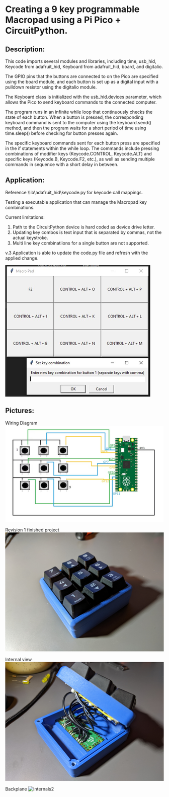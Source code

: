 # Creating a 9 key programmable Macropad using a Pi Pico + CircuitPython. 

## Description: 

This code imports several modules and libraries, including time, usb_hid, Keycode from adafruit_hid, Keyboard from adafruit_hid, board, and digitalio.

The GPIO pins that the buttons are connected to on the Pico are specified using the board module, and each button is set up as a digital input with a pulldown resistor using the digitalio module.

The Keyboard class is initialized with the usb_hid.devices parameter, which allows the Pico to send keyboard commands to the connected computer.

The program runs in an infinite while loop that continuously checks the state of each button. When a button is pressed, the corresponding keyboard command is sent to the computer using the keyboard.send() method, and then the program waits for a short period of time using time.sleep() before checking for button presses again.

The specific keyboard commands sent for each button press are specified in the if statements within the while loop. The commands include pressing combinations of modifier keys (Keycode.CONTROL, Keycode.ALT) and specific keys (Keycode.B, Keycode.F2, etc.), as well as sending multiple commands in sequence with a short delay in between.

## Application:

Reference \lib\adafruit_hid\keycode.py for keycode call mappings. 

Testing a executable application that can manage the Macropad key combinations. 

Current limitations:
1. Path to the CircuitPython device is hard coded as device drive letter. 
2. Updating key combos is text input that is separated by commas, not the actual keystroke. 
3. Multi line key combinatiions for a single button are not supported. 

v.3 Application is able to update the code.py file and refresh with the applied change. 

![Wiring Diagram](/Photos/Macro_Program.jpg)

## Pictures: 

Wiring Diagram
![Wiring Diagram](/Photos/wiring.jpg)

Revision 1 finished project
![Rev1](/Photos/pic1.jpg)

Internal view
![Internals1](/Photos/pic2.jpg)

Backplane 
![Internals2](/Photos/pic3.jpg)

